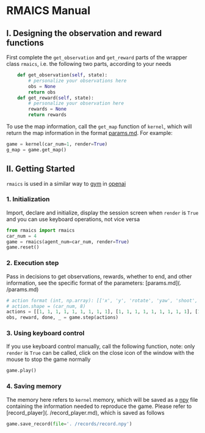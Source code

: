# RMAICS Manual

## I. Designing the observation and reward functions

First complete the `get_observation` and `get_reward` parts of the wrapper class `rmaics`, i.e. the following two parts, according to your needs

```python
    def get_observation(self, state):
        # personalize your observations here
        obs = None
        return obs
    def get_reward(self, state):
        # personalize your observation here
        rewards = None
        return rewards
```

To use the map information, call the `get_map` function of `kernel`, which will return the map information in the format [params.md](./params.md). For example:

```python
game = kernel(car_num=1, render=True)
g_map = game.get_map()
```

## II. Getting Started

`rmaics` is used in a similar way to [gym](https://github.com/openai/gym) in [openai](https://openai.com/)

### 1. Initialization

Import, declare and initialize, display the session screen when `render` is `True` and you can use keyboard operations, not vice versa

```python
from rmaics import rmaics
car_num = 4
game = rmaics(agent_num=car_num, render=True)
game.reset()
```

### 2. Execution step

Pass in decisions to get observations, rewards, whether to end, and other information, see the specific format of the parameters: [params.md](. /params.md)

```python
# action format (int, np.array): [['x', 'y', 'rotate', 'yaw', 'shoot', 'supply', 'shoot_mode', 'auto_aim'], ...]
# action.shape = (car_num, 8)
actions = [[1, 1, 1, 1, 1, 1, 1, 1, 1], [1, 1, 1, 1, 1, 1, 1, 1, 1], [1, 1, 1, 1, 1, 1, 1, 1, 1], [1, 1, 1, 1, 1, 1, 1, 1]]
obs, reward, done, _ = game.step(actions)
```

### 3. Using keyboard control

If you use keyboard control manually, call the following function, note: only `render` is `True` can be called, click on the close icon of the window with the mouse to stop the game normally

```python
game.play()
```

### 4. Saving memory

The memory here refers to `kernel` memory, which will be saved as a [npy](https://stackoverflow.com/questions/4090080/what-is-the-way-data-is-stored-in-npy) file containing the information needed to reproduce the game. Please refer to [record_player](. /record_player.md), which is saved as follows

```python
game.save_record(file='. /records/record.npy')
```